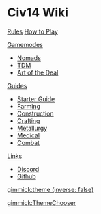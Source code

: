 # Civ14 Wiki

[Rules](rules/rules.md)
[How to Play](guides/playing.md)

[Gamemodes]()

-   [Nomads](gamemodes/nomads.md)
-   [TDM](gamemodes/tdm.md)
-   [Art of the Deal](gamemodes/aotd.md)

[Guides]()

-   [Starter Guide](guides/starter_guide.md)
-   [Farming](guides/guide_to_farming.md)
-   [Construction](guides/guide_to_construction.md)
-   [Crafting](guides/guide_to_crafting.md)
-   [Metallurgy](guides/guide_to_metallurgy.md)
-   [Medical](guides/guide_to_medical.md)
-   [Combat](guides/guide_to_combat.md)

[Links]()

-   [Discord](https://discord.gg/hBEtg4x)
-   [Github](https://github.com/civ13/civ14)

<!-- set a default theme -->

[gimmick:theme (inverse: false)](cyborg)

<!-- show a theme chooser in the menu bar -->

[gimmick:ThemeChooser](Theme)
